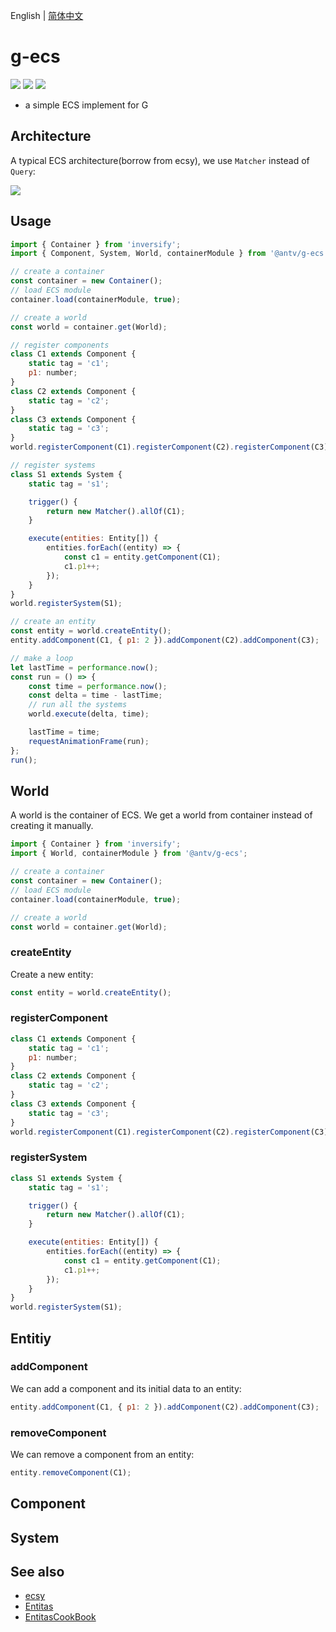 English | [简体中文](./README-zh_CN.md)

# g-ecs

[![](https://img.shields.io/travis/antvis/g-ecs.svg)](https://travis-ci.org/antvis/g-ecs) ![](https://img.shields.io/badge/language-javascript-red.svg) ![](https://img.shields.io/badge/license-MIT-000000.svg)

-   a simple ECS implement for G

## Architecture

A typical ECS architecture(borrow from ecsy), we use `Matcher` instead of `Query`:

![](https://blog.mozvr.com/content/images/2019/10/ECSY-Architecture.svg)

## Usage

```javascript
import { Container } from 'inversify';
import { Component, System, World, containerModule } from '@antv/g-ecs';

// create a container
const container = new Container();
// load ECS module
container.load(containerModule, true);

// create a world
const world = container.get(World);

// register components
class C1 extends Component {
    static tag = 'c1';
    p1: number;
}
class C2 extends Component {
    static tag = 'c2';
}
class C3 extends Component {
    static tag = 'c3';
}
world.registerComponent(C1).registerComponent(C2).registerComponent(C3);

// register systems
class S1 extends System {
    static tag = 's1';

    trigger() {
        return new Matcher().allOf(C1);
    }

    execute(entities: Entity[]) {
        entities.forEach((entity) => {
            const c1 = entity.getComponent(C1);
            c1.p1++;
        });
    }
}
world.registerSystem(S1);

// create an entity
const entity = world.createEntity();
entity.addComponent(C1, { p1: 2 }).addComponent(C2).addComponent(C3);

// make a loop
let lastTime = performance.now();
const run = () => {
    const time = performance.now();
    const delta = time - lastTime;
    // run all the systems
    world.execute(delta, time);

    lastTime = time;
    requestAnimationFrame(run);
};
run();
```

## World

A world is the container of ECS. We get a world from container instead of creating it manually.

```javascript
import { Container } from 'inversify';
import { World, containerModule } from '@antv/g-ecs';

// create a container
const container = new Container();
// load ECS module
container.load(containerModule, true);

// create a world
const world = container.get(World);
```

### createEntity

Create a new entity:

```javascript
const entity = world.createEntity();
```

### registerComponent

```javascript
class C1 extends Component {
    static tag = 'c1';
    p1: number;
}
class C2 extends Component {
    static tag = 'c2';
}
class C3 extends Component {
    static tag = 'c3';
}
world.registerComponent(C1).registerComponent(C2).registerComponent(C3);
```

### registerSystem

```javascript
class S1 extends System {
    static tag = 's1';

    trigger() {
        return new Matcher().allOf(C1);
    }

    execute(entities: Entity[]) {
        entities.forEach((entity) => {
            const c1 = entity.getComponent(C1);
            c1.p1++;
        });
    }
}
world.registerSystem(S1);
```

## Entitiy

### addComponent

We can add a component and its initial data to an entity:

```javascript
entity.addComponent(C1, { p1: 2 }).addComponent(C2).addComponent(C3);
```

### removeComponent

We can remove a component from an entity:

```javascript
entity.removeComponent(C1);
```

## Component

## System

## See also

-   [ecsy](https://blog.mozvr.com/introducing-ecsy/)
-   [Entitas](https://github.com/sschmid/Entitas-CSharp)
-   [EntitasCookBook](https://github.com/mzaks/EntitasCookBook)
